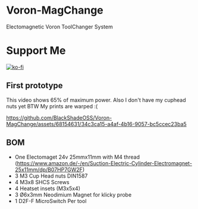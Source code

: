 # Voron-MagChange

Electomagnetic Voron ToolChanger System

# Support Me
[![ko-fi](https://ko-fi.com/img/githubbutton_sm.svg)](https://ko-fi.com/F2F2OWYHP)

## First prototype
This video shows 65% of maximum power. Also I don't have my cuphead nuts yet
BTW My prints are warped :(

https://github.com/BlackShadeOSS/Voron-MagChange/assets/68154631/34c3ca15-a4af-4b16-9057-bc5ccec23ba5


## BOM

-   One Electomaget 24v 25mmx11mm with M4 thread (https://www.amazon.de/-/en/Suction-Electric-Cylinder-Electromagnet-25x11mm/dp/B07HP7GW2F)
-   3 M3 Cup Head nuts DIN1587
-   4 M3x8 SHCS Screws
-   4 Heatset insets (M3x5x4)
-   3 Ø6x3mm Neodimium Magnet for klicky probe
-   1 D2F-F MicroSwitch Per tool

